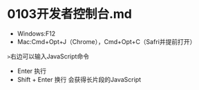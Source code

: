 # 0103开发者控制台.md

- Windows:F12
- Mac:Cmd+Opt+J（Chrome），Cmd+Opt+C（Safri并提前打开）
  
`>`右边可以输入JavaScript命令
- Enter 执行
- Shift + Enter 换行 会获得长片段的JavaScript